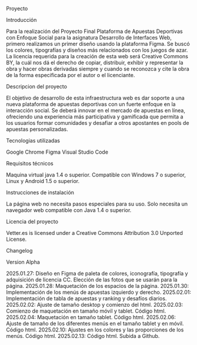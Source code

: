 Proyecto

Introducción

Para la realización del Proyecto Final Plataforma de Apuestas Deportivas con Enfoque Social para la asignatura Desarrollo de Interfaces Web, primero realizamos un primer diseño usando la plataforma Figma. Se buscó los colores, tipografías y diseños más relacionados con los juegos de azar. La licencia requerida para la creación de esta web será Creative Commons BY, la cuál nos dá el derecho de copiar, distribuir, exhibir y representar la obra y hacer obras derivadas siempre y cuando se reconozca y cite la obra de la forma especificada por el autor o el licenciante.

Descripcion del proyecto

El objetivo de desarrollo de esta infraestructura web es dar soporte a una nueva plataforma de apuestas deportivas con un fuerte enfoque en la interacción social. Se deberá innovar en el mercado de apuestas en línea, ofreciendo una experiencia más participativa y gamificada que permita a los usuarios formar comunidades y desafiar a otros apostantes en pools de apuestas personalizadas.


Tecnologias utilizadas

Google Chrome
Figma
Visual Studio Code


Requisitos técnicos

Maquina virtual java 1.4 o superior.
Compatible con Windows 7 o superior, Linux y Android 1.5 o superior.


Instrucciones de instalación

La página web no necesita pasos especiales para su uso. Solo necesita un navegador web compatible con Java 1.4 o superior.


Licencia del proyecto



Vetter.es is licensed under a Creative Commons Attribution 3.0 Unported License.


Changelog

Version Alpha

2025.01.27: Diseño en Figma de paleta de colores, iconografía, tipografía y adquisición de licencia CC. Elección de las fotos que se usarán para la página.
2025.01.28: Maquetación de los espacios de la página.
2025.01.30: Implementación de los menús de apuestas izquierdo y derecho.
2025.02.01: Implementación de tabla de apuestas y ranking y desafíos diarios.
2025.02.02: Ajuste de tamaño desktop y comienzo del html.
2025.02.03: Comienzo de maquetación en tamaño móvil y tablet. Código html.
2025.02.04: Maquetación en tamaño tablet. Código html.
2025.02.06: Ajuste de tamaño de los diferentes menús en el tamaño tablet y en móvil. Código html.
2025.02.10: Ajustes en los colores y las proporciones de los menús. Código html.
2025.02.13: Código html. Subida a Github.